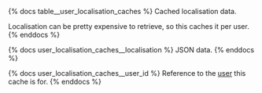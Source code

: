 {% docs table__user_localisation_caches %}
Cached localisation data.

Localisation can be pretty expensive to retrieve, so this caches it per user.
{% enddocs %}

{% docs user_localisation_caches__localisation %}
JSON data.
{% enddocs %}

{% docs user_localisation_caches__user_id %}
Reference to the [user](#!/source/source.tamanu.tamanu.users) this cache is for.
{% enddocs %}
